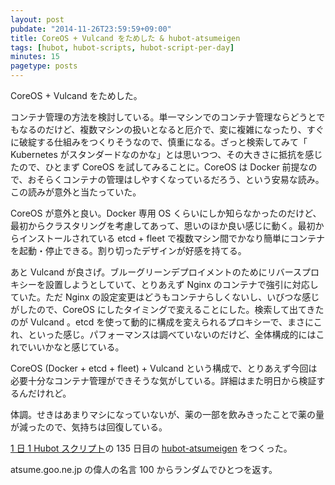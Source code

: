 ```yaml
---
layout: post
pubdate: "2014-11-26T23:59:59+09:00"
title: CoreOS + Vulcand をためした & hubot-atsumeigen
tags: [hubot, hubot-scripts, hubot-script-per-day]
minutes: 15
pagetype: posts
---
```

CoreOS + Vulcand をためした。

コンテナ管理の方法を検討している。単一マシンでのコンテナ管理ならどうとでもなるのだけど、複数マシンの扱いとなると厄介で、変に複雑になったり、すぐに破綻する仕組みをつくりそうなので、慎重になる。ざっと検索してみて「 Kubernetes がスタンダードなのかな」とは思いつつ、その大きさに抵抗を感じたので、ひとまず CoreOS を試してみることに。CoreOS は Docker 前提なので、おそらくコンテナの管理はしやすくなっているだろう、という安易な読み。この読みが意外と当たっていた。

CoreOS が意外と良い。Docker 専用 OS くらいにしか知らなかったのだけど、最初からクラスタリングを考慮してあって、思いのほか良い感じに動く。最初からインストールされている etcd + fleet で複数マシン間でかなり簡単にコンテナを起動・停止できる。割り切ったデザインが好感を持てる。

あと Vulcand が良さげ。ブルーグリーンデプロイメントのためにリバースプロキシーを設置しようとしていて、とりあえず Nginx のコンテナで強引に対応していた。ただ Nginx の設定変更はどうもコンテナらしくないし、いびつな感じがしたので、CoreOS にしたタイミングで変えることにした。検索して出てきたのが Vulcand 。etcd を使って動的に構成を変えられるプロキシーで、まさにこれ、といった感じ。パフォーマンスは調べていないのだけど、全体構成的にはこれでいいかなと感じている。

CoreOS (Docker + etcd + fleet) + Vulcand という構成で、とりあえず今回は必要十分なコンテナ管理ができそうな気がしている。詳細はまた明日から検証するんだけれど。

体調。せきはあまりマシになっていないが、薬の一部を飲みきったことで薬の量が減ったので、気持ちは回復している。

[1 日 1 Hubot スクリプト][hubot-script-per-day]の 135 日目の [hubot-atsumeigen][gh:bouzuya/hubot-atsumeigen] をつくった。

atsume.goo.ne.jp の偉人の名言 100 からランダムでひとつを返す。

[gh:bouzuya/hubot-atsumeigen]: https://github.com/bouzuya/hubot-atsumeigen
[hubot-script-per-day]: http://blog.bouzuya.net/posts?tags=hubot-script-per-day
